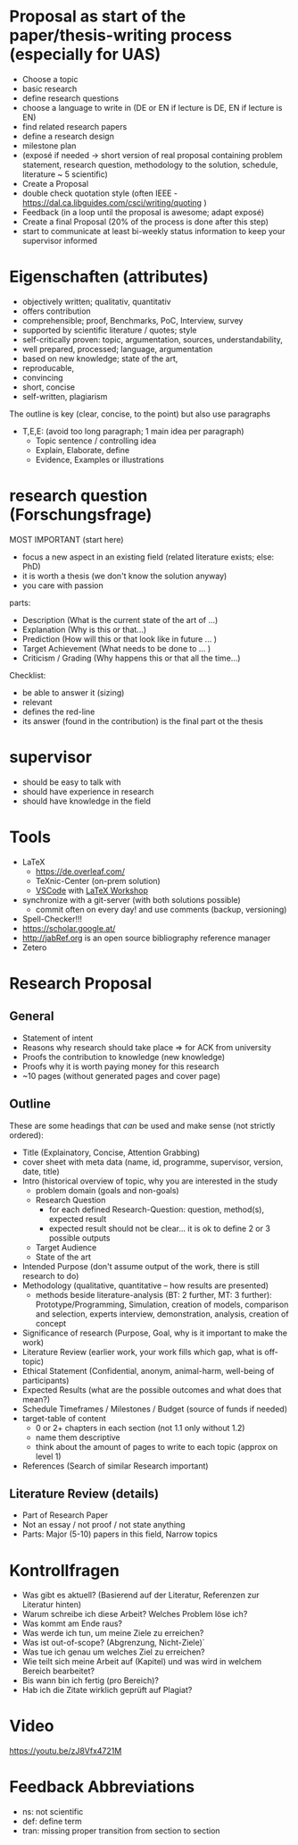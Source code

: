 # Proposal as start of the paper/thesis-writing process (especially for UAS)

* Choose a topic
* basic research
* define research questions
* choose a language to write in (DE or EN if lecture is DE, EN if lecture is EN)
* find related research papers
* define a research design
* milestone plan
* (exposé if needed -> short version of real proposal containing problem statement, research question, methodology to the solution, schedule, literature ~ 5 scientific) 
* Create a Proposal
* double check quotation style (often IEEE - https://dal.ca.libguides.com/csci/writing/quoting )
* Feedback (in a loop until the proposal is awesome; adapt exposé)
* Create a final Proposal (20% of the process is done after this step)
* start to communicate at least bi-weekly status information to keep your supervisor informed

# Eigenschaften (attributes)

- objectively written; qualitativ, quantitativ
- offers contribution
- comprehensible; proof, Benchmarks, PoC, Interview, survey
- supported by scientific literature / quotes; style
- self-critically proven: topic, argumentation, sources, understandability,
- well prepared, processed; language, argumentation
- based on new knowledge; state of the art,
- reproducable,
- convincing
- short, concise
- self-written, plagiarism

The outline is key (clear, concise, to the point) but also use paragraphs
  -	T,E,E: (avoid too long paragraph; 1 main idea per paragraph)
    -	Topic sentence / controlling idea
    -	Explain, Elaborate, define
    -	Evidence, Examples or illustrations

# research question (Forschungsfrage)

MOST IMPORTANT (start here)

- focus a new aspect in an existing field (related literature exists; else: PhD)
- it is worth a thesis (we don't know the solution anyway)
- you care with passion

parts:

- Description (What is the current state of the art of ...)
- Explanation (Why is this or that...)
- Prediction (How will this or that look like in future ... )
- Target Achievement (What needs to be done to ... )
- Criticism / Grading (Why happens this or that all the time...)

Checklist:

- be able to answer it (sizing)
- relevant
- defines the red-line 
- its answer (found in the contribution) is the final part ot the thesis

# supervisor
- should be easy to talk with
- should have experience in research
- should have knowledge in the field

# Tools
- LaTeX
  - https://de.overleaf.com/
  - TeXnic-Center (on-prem solution)
  - [VSCode](https://code.visualstudio.com/) with [LaTeX Workshop](https://marketplace.visualstudio.com/items?itemName=James-Yu.latex-workshop)
- synchronize with a git-server (with both solutions possible)
  - commit often on every day! and use comments (backup, versioning)
- Spell-Checker!!!
- https://scholar.google.at/
- http://jabRef.org is an open source bibliography reference manager
- Zetero

# Research Proposal

## General

- Statement of intent 
-	Reasons why research should take place  => for ACK from university
  - Proofs the contribution to knowledge (new knowledge)
  - Proofs why it is worth paying money for this research 
- ~10 pages (without generated pages and cover page)

## Outline

These are some headings that _can_ be used and make sense (not strictly ordered):
- Title (Explainatory, Concise, Attention Grabbing)
- cover sheet with meta data (name, id, programme, supervisor, version, date, title)
- Intro (historical overview of topic, why you are interested in the study
  - problem domain (goals and non-goals)
  - Research Question
    - for each defined Research-Question: question, method(s), expected result
    - expected result should not be clear... it is ok to define 2 or 3 possible outputs
  - Target Audience
  - State of the art
- Intended Purpose (don't assume output of the work, there is still research to do) 
- Methodology (qualitative, quantitative – how results are presented)
  - methods beside literature-analysis (BT: 2 further, MT: 3 further): Prototype/Programming, Simulation, creation of models, comparison and selection, experts interview, demonstration, analysis, creation of concept
- Significance of research (Purpose, Goal, why is it important to make the work)
- Literature Review (earlier work, your work fills which gap, what is off-topic)
- Ethical Statement (Confidential, anonym, animal-harm, well-being of participants)
- Expected Results (what are the possible outcomes and what does that mean?)
- Schedule Timeframes / Milestones / Budget (source of funds if needed)
- target-table of content
  - 0 or 2+ chapters in each section (not 1.1 only without 1.2)
  - name them descriptive
  - think about the amount of pages to write to each topic (approx on level 1)
- References (Search of similar Research important)

## Literature Review (details)

- Part of Research Paper
-	Not an essay / not proof / not state anything
-	Parts: Major (5-10) papers in this field, Narrow topics

# Kontrollfragen

- Was gibt es aktuell? (Basierend auf der Literatur, Referenzen zur Literatur hinten)
- Warum schreibe ich diese Arbeit? Welches Problem löse ich?
- Was kommt am Ende raus?
- Was werde ich tun, um meine Ziele zu erreichen?
- Was ist out-of-scope? (Abgrenzung, Nicht-Ziele)`
- Was tue ich genau um welches Ziel zu erreichen?
- Wie teilt sich meine Arbeit auf (Kapitel) und was wird in welchem Bereich bearbeitet?
- Bis wann bin ich fertig (pro Bereich)?
- Hab ich die Zitate wirklich geprüft auf Plagiat?

# Video

https://youtu.be/zJ8Vfx4721M

# Feedback Abbreviations

- ns: not scientific
- def: define term
- tran: missing proper transition from section to section

